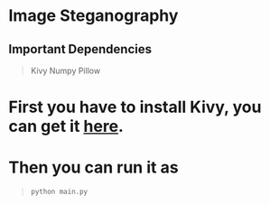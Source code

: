 # Image Steganography

## Important Dependencies

> Kivy
> Numpy
> Pillow

# First you have to install Kivy, you can get it [here](https://kivy.org/doc/stable/gettingstarted/installation.html).

# Then you can run it as
> `python main.py`

